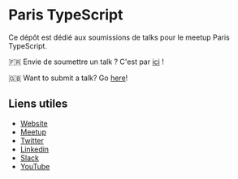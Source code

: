 # Paris TypeScript
Ce dépôt est dédié aux soumissions de talks pour le meetup Paris TypeScript.

🇫🇷 Envie de soumettre un talk ? C'est par [ici](https://github.com/ParisTypeScript/talks/issues/new?template=talk.md) !

🇬🇧 Want to submit a talk? Go [here](https://github.com/ParisTypeScript/talks/issues/new?template=talk-en.md)!

## Liens utiles
- [Website](http://www.typescript.paris)
- [Meetup](https://www.meetup.com/fr-FR/Paris-Typescript/)
- [Twitter](https://twitter.com/ParisTypeScript)
- [Linkedin](https://www.linkedin.com/company/paris-typescript/about/)
- [Slack](http://www.typescript.paris/slack)
- [YouTube](https://www.youtube.com/channel/UCoV7eLpMyIW1FSXwjk3nqIQ)
